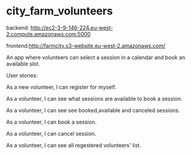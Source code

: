 # city_farm_volunteers
backend: http://ec2-3-9-146-224.eu-west-2.compute.amazonaws.com:5000

frontend:http://farmcity.s3-website.eu-west-2.amazonaws.com/

 An app where volunteers can select a session in a calendar and book an available slot. 

User stories:
<p>As a new volunteer, I can register for myself.</p>
<p>As a volunteer, I can see what sessions are available to book a session.</p>
<p>As a volunteer, I can see see booked,available and canceled sessions.</p>
<p>As a volunteer, I can book a session.</p>
<p>As a volunteer, I can cancel session.</p>
<p>As a volunteer, I can see all regestered volunteers' list.</p>
